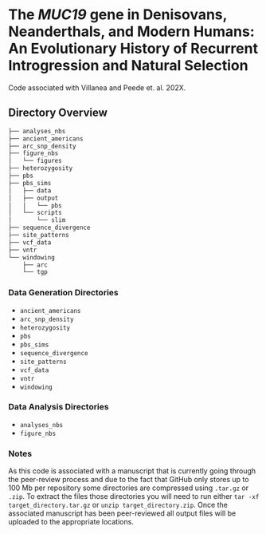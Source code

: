 # The *MUC19* gene in Denisovans, Neanderthals, and Modern Humans: An Evolutionary History of Recurrent Introgression and Natural Selection

Code associated with Villanea and Peede et. al. 202X.

## Directory Overview

```bash
├── analyses_nbs
├── ancient_americans
├── arc_snp_density
├── figure_nbs
│   └── figures
├── heterozygosity
├── pbs
├── pbs_sims
│   ├── data
│   ├── output
│   │   └── pbs
│   └── scripts
│       └── slim
├── sequence_divergence
├── site_patterns
├── vcf_data
├── vntr
└── windowing
    ├── arc
    └── tgp
```

### Data Generation Directories

- `ancient_americans`
- `arc_snp_density`
- `heterozygosity`
- `pbs`
- `pbs_sims`
- `sequence_divergence`
- `site_patterns`
- `vcf_data`
- `vntr`
- `windowing`

### Data Analysis Directories

- `analyses_nbs`
- `figure_nbs`

### Notes

As this code is associated with a manuscript that is currently going through the peer-review process and due to the fact that GitHub only stores up to 100 Mb per repository some directories are compressed using `.tar.gz` or `.zip`. To extract the files those directories you will need to run either `tar -xf target_directory.tar.gz` or `unzip target_directory.zip`. Once the associated manuscript has been peer-reviewed all output files will be uploaded to the appropriate locations.
